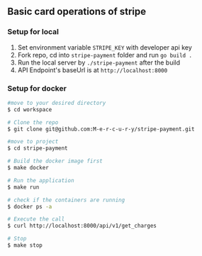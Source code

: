 ## Basic card operations of stripe

### Setup for local

1. Set environment variable `STRIPE_KEY` with developer api key
2. Fork repo, cd into `stripe-payment` folder and run `go build .`
3. Run the local server by `./stripe-payment` after the build
4. API Endpoint's baseUrl is at `http://localhost:8000`

### Setup for docker

```bash
#move to your desired directory
$ cd workspace

# Clone the repo
$ git clone git@github.com:M-e-r-c-u-r-y/stripe-payment.git

#move to project
$ cd stripe-payment

# Build the docker image first
$ make docker

# Run the application
$ make run

# check if the containers are running
$ docker ps -a

# Execute the call
$ curl http://localhost:8000/api/v1/get_charges

# Stop
$ make stop
```
